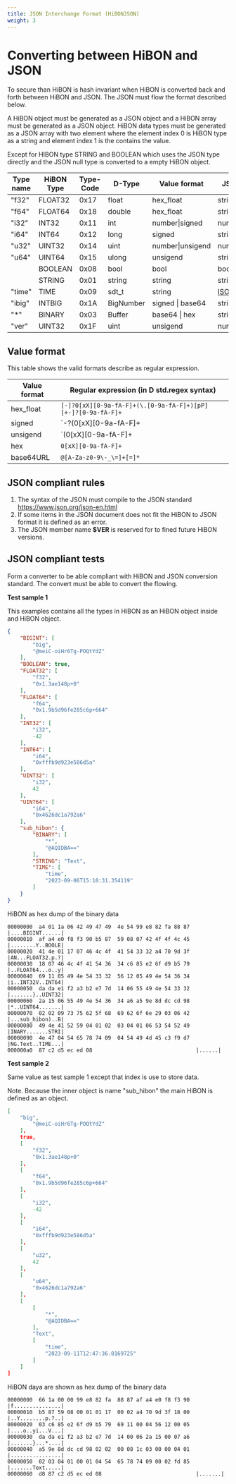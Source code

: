 ```yaml
---
title: JSON Interchange Format (HiBONJSON)
weight: 3
---
```


# Converting between HiBON and JSON

To secure than HiBON is hash invariant when HiBON is converted back and forth between HiBON and JSON. The JSON must flow the format described below. 

A HiBON object must be generated as a JSON object and a HiBON array must be generated as a JSON object. HiBON data types must be generated as a JSON array with two element where the element index 0  is HiBON type as a string and element index 1 is the contains the value.

Except for HIBON type STRING and BOOLEAN which uses the JSON type directly and the JSON null type is converted to a empty HiBON object.



| Type name | HiBON Type | Type-Code | D-Type        |  Value format    | JSON Type      |
| --------- | ---------- | --------- | ------------- | ---------------- | -------------- |
| "f32"     | FLOAT32    |   0x17    | float         | hex_float        | string         |
| "f64"     | FLOAT64    |   0x18    | double        | hex_float        | string         |
| "i32"     | INT32      |   0x11    | int           | number\|signed   | number\|string |
| "i64"     | INT64      |   0x12    | long          | signed           | string         |
| "u32"     | UINT32     |   0x14    | uint          | number\|unsigend | number\|string |
| "u64"     | UINT64     |   0x15    | ulong         | unsigend         | string         |
|           | BOOLEAN    |   0x08    | bool          | bool             | bool           |
|           | STRING     |   0x01    | string        | string           | string         |
| "time"    | TIME       |   0x09    | sdt_t         | string           | [ISO 8601](https://www.ionos.com/digitalguide/websites/web-development/iso-8601/)  |
| "ibig"    | INTBIG     |   0x1A    | BigNumber     | signed \| base64 | string         |
| "*"       | BINARY     |   0x03    | Buffer        | base64 \|  hex   | string         |
| "ver"     | UINT32     |   0x1F    | uint          | unsigend         | number         |



## Value format

This table shows the valid formats describe as regular expression.

| Value format | Regular expression (in D std.regex syntax)                   |
| ------------ | ------------------------------------------------------------ |
| hex_float    | `[-]?0[xX][0-9a-fA-F]+(\.[0-9a-fA-F]+)[pP][+-]?[0-9a-fA-F]+` |
| signed       | `-?(0[xX][0-9a-fA-F]+|[0-9]+)`                               |
| unsigend     | `(0[xX][0-9a-fA-F]+|[0-9]+)`                                 |
| hex          | `0[xX][0-9a-fA-F]+`                                          |
| base64URL    | `@[A-Za-z0-9\-_\=]+[=]*`                                     |

 

## JSON compliant rules

1. The syntax of the JSON must compile to the JSON standard https://www.json.org/json-en.html
2. If some items in the JSON document does not fit the HiBON to JSON format it is defined as an error.
3. The JSON member name **$VER** is reserved for to fined future HiBON versions.



## JSON compliant tests

Form a converter to be able compliant with HiBON and JSON conversion standard. The convert must be able to convert the flowing.

**Test sample 1**

This examples contains all the types in HiBON as an HiBON object inside and HiBON object.

```json
{
    "BIGINT": [
        "big",
        "@meiC-oiHr6Tg-POQtYdZ"
    ],
    "BOOLEAN": true,
    "FLOAT32": [
        "f32",
        "0x1.3ae148p+0"
    ],
    "FLOAT64": [
        "f64",
        "0x1.9b5d96fe285c6p+664"
    ],
    "INT32": [
        "i32",
        -42
    ],
    "INT64": [
        "i64",
        "0xfffb9d923e586d5a"
    ],
    "UINT32": [
        "i32",
        42
    ],
    "UINT64": [
        "i64",
        "0x4626dc1a792a6"
    ],
    "sub_hibon": {
        "BINARY": [
            "*",
            "@AQIDBA=="
        ],
        "STRING": "Text",
        "TIME": [
            "time",
            "2023-09-06T15:10:31.354119"
        ]
    }
}
```

HiBON as hex dump of the binary data 

```
00000000  a4 01 1a 06 42 49 47 49  4e 54 99 e8 82 fa 88 87  |....BIGINT......|
00000010  af a4 e0 f8 f3 90 b5 87  59 08 07 42 4f 4f 4c 45  |........Y..BOOLE|
00000020  41 4e 01 17 07 46 4c 4f  41 54 33 32 a4 70 9d 3f  |AN...FLOAT32.p.?|
00000030  18 07 46 4c 4f 41 54 36  34 c6 85 e2 6f d9 b5 79  |..FLOAT64...o..y|
00000040  69 11 05 49 4e 54 33 32  56 12 05 49 4e 54 36 34  |i..INT32V..INT64|
00000050  da da e1 f2 a3 b2 e7 7d  14 06 55 49 4e 54 33 32  |.......}..UINT32|
00000060  2a 15 06 55 49 4e 54 36  34 a6 a5 9e 8d dc cd 98  |*..UINT64.......|
00000070  02 02 09 73 75 62 5f 68  69 62 6f 6e 29 03 06 42  |...sub_hibon)..B|
00000080  49 4e 41 52 59 04 01 02  03 04 01 06 53 54 52 49  |INARY.......STRI|
00000090  4e 47 04 54 65 78 74 09  04 54 49 4d 45 c3 f9 d7  |NG.Text..TIME...|
000000a0  87 c2 d5 ec ed 08                                 |......|
```

**Test sample 2**

Same value as test sample 1 except that index is use to store data.

Note. Because the inner object is name "sub_hibon" the main HiBON is defined as an object.

```json
[
    "big",
        "@meiC-oiHr6Tg-POQtYdZ"
    ],
    true,
    [
        "f32",
        "0x1.3ae148p+0"
    ],
    [
        "f64",
        "0x1.9b5d96fe285c6p+664"
    ],
    [
        "i32",
        -42
    ],
    [
        "i64",
        "0xfffb9d923e586d5a"
    ],
    [
        "u32",
        42
    ],
    [
        "u64",
        "0x4626dc1a792a6"
    ],
    [
        [
            "*",
            "@AQIDBA=="
        ],
        "Text",
        [
            "time",
            "2023-09-11T12:47:36.0169725"
        ]
    ]
]
```

HiBON daya are shown as hex dump of the binary data 

```
00000000  66 1a 00 00 99 e8 82 fa  88 87 af a4 e0 f8 f3 90  |f...............|
00000010  b5 87 59 08 00 01 01 17  00 02 a4 70 9d 3f 18 00  |..Y........p.?..|
00000020  03 c6 85 e2 6f d9 b5 79  69 11 00 04 56 12 00 05  |....o..yi...V...|
00000030  da da e1 f2 a3 b2 e7 7d  14 00 06 2a 15 00 07 a6  |.......}...*....|
00000040  a5 9e 8d dc cd 98 02 02  00 08 1c 03 00 00 04 01  |................|
00000050  02 03 04 01 00 01 04 54  65 78 74 09 00 02 fd 85  |.......Text.....|
00000060  d8 87 c2 d5 ec ed 08                              |.......|
```


